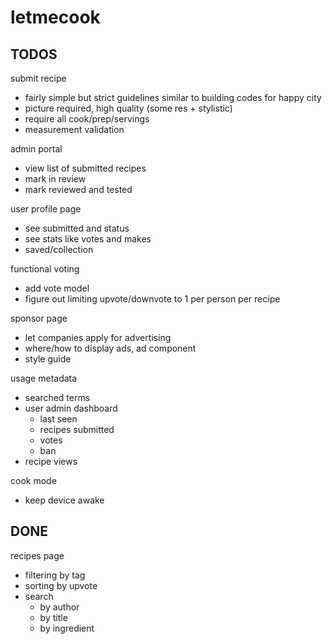 # letmecook


## TODOS
submit recipe
- fairly simple but strict guidelines similar to building codes for happy city
- picture required, high quality (some res + stylistic)
- require all cook/prep/servings
- measurement validation

admin portal
  - view list of submitted recipes
  - mark in review
  - mark reviewed and tested

user profile page
  - see submitted and status
  - see stats like votes and makes
  - saved/collection
  
functional voting
- add vote model
- figure out limiting upvote/downvote to 1 per person per recipe

sponsor page
  - let companies apply for advertising
  - where/how to display ads, ad component
  - style guide

usage metadata
  - searched terms
  - user admin dashboard
    - last seen
    - recipes submitted
    - votes
    - ban
  - recipe views

cook mode
  - keep device awake

## DONE
recipes page
- filtering by tag
- sorting by upvote
- search
  - by author
  - by title
  - by ingredient